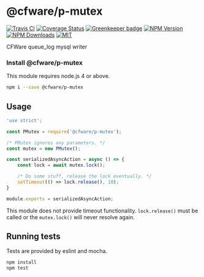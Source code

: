 # @cfware/p-mutex

[![Travis CI][travis-image]][travis-url]
[![Coverage Status][coverage-image]][coverage-url]
[![Greenkeeper badge](https://badges.greenkeeper.io/cfware/p-mutex.svg)](https://greenkeeper.io/)
[![NPM Version][npm-image]][npm-url]
[![NPM Downloads][downloads-image]][downloads-url]
[![MIT][license-image]](LICENSE)

CFWare queue_log mysql writer

### Install @cfware/p-mutex

This module requires node.js 4 or above.

```sh
npm i --save @cfware/p-mutex
```

## Usage

```js
'use strict';

const PMutex = require('@cfware/p-mutex');

/* PMutex ignores any parameters. */
const mutex = new PMutex();

const serializedAsyncAction = async () => {
	const lock = await mutex.lock();

	/* Do some stuff, release the lock eventually. */
	setTimeout(() => lock.release(), 10);
}

module.exports = serializedAsyncAction;
```

This module does not provide timeout functionality.  `lock.release()` must be
called or the `mutex.lock()` will never resolve again.

## Running tests

Tests are provided by eslint and mocha.

```sh
npm install
npm test
```

[npm-image]: https://img.shields.io/npm/v/@cfware/p-mutex.svg
[npm-url]: https://npmjs.org/package/@cfware/p-mutex
[travis-image]: https://travis-ci.org/cfware/p-mutex.svg?branch=master
[travis-url]: https://travis-ci.org/cfware/p-mutex
[coverage-image]: https://coveralls.io/repos/github/cfware/p-mutex/badge.svg
[coverage-url]: https://coveralls.io/github/cfware/p-mutex
[downloads-image]: https://img.shields.io/npm/dm/@cfware/p-mutex.svg
[downloads-url]: https://npmjs.org/package/@cfware/p-mutex
[license-image]: https://img.shields.io/github/license/cfware/p-mutex.svg
